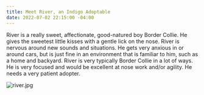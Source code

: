 ```yaml
---
title: Meet River, an Indigo Adoptable
date: 2022-07-02 22:15:00 -04:00
---
```


River is a really sweet, affectionate, good-natured boy Border Collie. He gives the sweetest little kisses with a gentle lick on the nose. River is nervous around new sounds and situations. He gets very anxious in or around cars, but is just fine in an environment that is familiar to him, such as a home and backyard. River is very typically Border Collie in a lot of ways. He is very focused and would be excellent at nose work and/or agility. He needs a very patient adopter.

![river.jpg](/uploads/river.jpg)